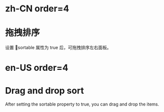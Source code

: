 # zh-CN order=4

# 拖拽排序

设置 sortable 属性为 true 后，可拖拽排序左右面板。

# en-US order=4

# Drag and drop sort

After setting the sortable property to true, you can drag and drop the items.

